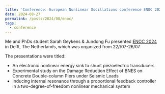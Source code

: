 ```yaml
---
title: 'Conference: European Nonlinear Oscillations conference ENOC 2024 in Delft'
date: 2024-08-27
permalink: /posts/2024/08/enoc/
tags:
  - conference
---
```


Me and PhDs student Sarah Geykens & Jundong Fu presented  [ ENOC 2024 ](https://enoc24.dryfta.com/) in Delft, The Netherlands, which was organized from 22//07-26/07.

The presentations were titled:
* An electronic nonlinear energy sink to shunt piezoelectric transducers
* Experimental study on the Damage Reduction Effect of BNES on Concrete Double-column Piers under Seismic Loads
* Inducing internal resonance through a proportional feedback controller in a two-degree-of-freedom nonlinear mechanical system